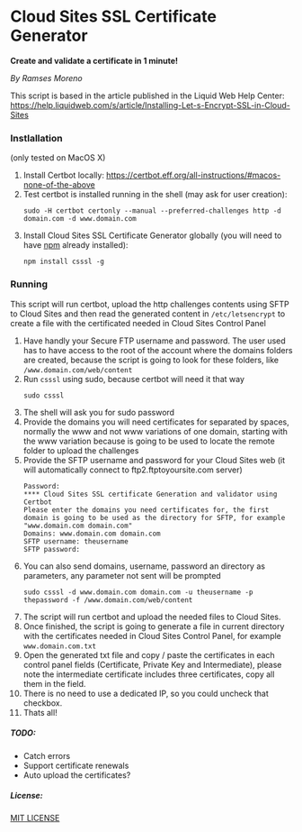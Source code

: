 # Cloud Sites SSL Certificate Generator
**Create and validate a certificate in 1 minute!** 

_By Ramses Moreno_

This script is based in the article published in the Liquid Web Help Center:
https://help.liquidweb.com/s/article/Installing-Let-s-Encrypt-SSL-in-Cloud-Sites

### Instlallation
(only tested on MacOS X)
1. Install Certbot locally: https://certbot.eff.org/all-instructions/#macos-none-of-the-above
2. Test certbot is installed running in the shell (may ask for user creation):
   ```shell script
   sudo -H certbot certonly --manual --preferred-challenges http -d domain.com -d www.domain.com
   ```
3. Install Cloud Sites SSL Certificate Generator globally (you will need to have [npm](https://www.npmjs.com/) already installed):
   ```shell script
   npm install csssl -g
   ```

### Running
This script will run certbot, upload the http challenges contents using SFTP to Cloud Sites and then read the generated content in `/etc/letsencrypt` to create a file with the certificated needed in Cloud Sites Control Panel
1. Have handly your Secure FTP username and password. The user used has to have access to the root of the account where the domains folders are created, because the script is going to look for these folders, like `/www.domain.com/web/content`
2. Run `csssl` using sudo, because certbot will need it that way
   ```shell script
   sudo csssl
   ```
3. The shell will ask you for sudo password
4. Provide the domains you will need certificates for separated by spaces, normally the www and not www variations of one domain, starting with the www variation because is going to be used to locate the remote folder to upload the challenges
5. Provide the SFTP username and password for your Cloud Sites web (it will automatically connect to ftp2.ftptoyoursite.com server)
   ```shell script
   Password:
   **** Cloud Sites SSL certificate Generation and validator using Certbot
   Please enter the domains you need certificates for, the first domain is going to be used as the directory for SFTP, for example "www.domain.com domain.com"
   Domains: www.domain.com domain.com
   SFTP username: theusername
   SFTP password: 
   ```
6. You can also send domains, username, password an directory as parameters, any parameter not sent will be prompted
   ```shell script
   sudo csssl -d www.domain.com domain.com -u theusername -p thepassword -f /www.domain.com/web/content
   ```
7. The script will run certbot and upload the needed files to Cloud Sites.
8. Once finished, the script is going to generate a file in current directory with the certificates needed in Cloud Sites Control Panel, for example `www.domain.com.txt`
9. Open the generated txt file and copy / paste the certificates in each control panel fields (Certificate, Private Key and Intermediate), please note the intermediate certificate includes three certificates, copy all them in the field.
10. There is no need to use a dedicated IP, so you could uncheck that checkbox.
11. Thats all!

##### TODO:
* Catch errors
* Support certificate renewals
* Auto upload the certificates?


##### License:
[MIT LICENSE](LICENSE.txt)
